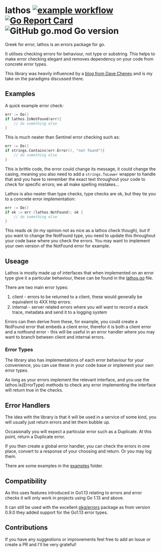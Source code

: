 # lathos [![example workflow](https://github.com/theflyingcodr/lathos/actions/workflows/go.yml/badge.svg)](https://github.com/theflyingcodr/lathos/actions/workflows/go.yml) [![Go Report Card](https://goreportcard.com/badge/github.com/theflyingcodr/lathos)](https://goreportcard.com/report/github.com/theflyingcodr/lathos) ![GitHub go.mod Go version](https://img.shields.io/github/go-mod/go-version/theflyingcodr/lathos?style=flat-square)

Greek for error, lathos is an errors package for go.

It utilises checking errors for behaviour, not type or substring. This helps to make error checking elegant and removes dependency on your code from concrete error types.

This library was heavily influenced by a [blog from Dave Cheney](https://dave.cheney.net/2016/04/27/dont-just-check-errors-handle-them-gracefully) and is my take on the paradigms discussed there.

## Examples

A quick example error check:

```go
err := Do()
if lathos.IsNotFound(err){
	// do something else
}
```

This is much neater than Sentinel error checking such as:

```go
err := Do()
if strings.Contains(err.Error(), "not found"){
	// do something else
}
```

This is brittle code, the error could change its message, it could change the casing, meaning you also need to add a `strings.ToLower` wrapper to handle that and you have to remember the exact text throughout your code to check for specific errors; we all make spelling mistakes...

Lathos is also neater than type checks, type checks are ok, but they tie you to a concrete error implementation:

```go
err := Do()
if ok := err.(lathos.NotFound); ok {
	// do something else
}
```

This reads ok (in my opinion not as nice as a lathos check though), but if you want to change the NotFound type, you need to update this throughout your code base where you check the errors. You may want to implement your own version of the NotFound error for example.

## Useage

Lathos is mostly made up of interfaces that when implemented on an error type give it a particular behaviour, these can be found in the [lathos.go](lathos.go) file.

There are two main error types:

1) client - errors to be returned to a client, these would generally be equivalent to 4XX http errors.
2) internal - server related errors where you will want to record a stack trace, metadata and send it to a logging system

Errors can then derive from these, for example, you could create a NotFound error that embeds a client error, therefor it is both a client error and a notfound error - this will be useful in an error handler where you may want to branch between client and internal errors.

### Error Types

The library also has implementations of each error behaviour for your convenience, you can use these in your code base or implement your own error types.

As long as your errors implement the relevant interface, and you use the lathos.Is{ErrorType} methods to check any error implementing the interface will return true in the checks.

## Error Handlers

The idea with the library is that it will be used in a service of some kind, you will usually just return errors and let them bubble up.

Occasionally you will expect a particular error such as a Duplicate. At this point, return a Duplicate error.

If you then create a global error handler, you can check the errors in one place, convert to a response of your choosing and return. Or you may log them.

There are some examples in the [examples](examples) folder.

## Compatibility

As this uses features introduced in Go1.13 relating to errors and error checks it will only work in projects using Go 1.13 and above.

It can still be used with the excellent [pkg/errors](https://github.com/pkg/errors) package as from version 0.9.0 they added support for the Go1.13 error types.

## Contributions

If you have any suggestions or improvements feel free to add an Issue or create a PR and I'll be very grateful!

